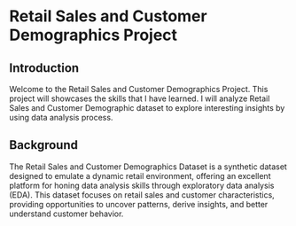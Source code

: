 # Retail Sales and Customer Demographics Project
## Introduction
Welcome to the Retail Sales and Customer Demographics Project. This project will showcases the skills that I have learned. I will analyze Retail Sales and Customer Demographic dataset to explore interesting insights by using data analysis process. 
## Background
The Retail Sales and Customer Demographics Dataset is a synthetic dataset designed to emulate a dynamic retail environment, offering an excellent platform for honing data analysis skills through exploratory data analysis (EDA). This dataset focuses on retail sales and customer characteristics, providing opportunities to uncover patterns, derive insights, and better understand customer behavior.
